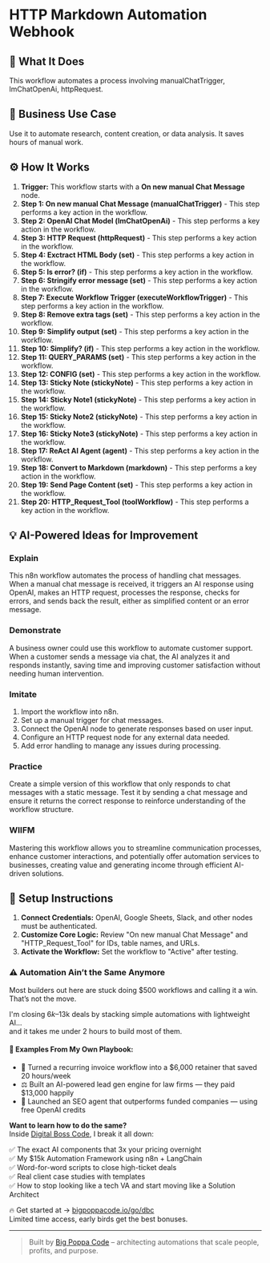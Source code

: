 # HTTP Markdown Automation Webhook

## 🚀 What It Does
This workflow automates a process involving manualChatTrigger, lmChatOpenAi, httpRequest.

## 💼 Business Use Case
Use it to automate research, content creation, or data analysis. It saves hours of manual work.

## ⚙️ How It Works
1.  **Trigger:** This workflow starts with a **On new manual Chat Message** node.
2. **Step 1: On new manual Chat Message (manualChatTrigger)** - This step performs a key action in the workflow.
3. **Step 2: OpenAI Chat Model (lmChatOpenAi)** - This step performs a key action in the workflow.
4. **Step 3: HTTP Request (httpRequest)** - This step performs a key action in the workflow.
5. **Step 4: Exctract HTML Body (set)** - This step performs a key action in the workflow.
6. **Step 5: Is error? (if)** - This step performs a key action in the workflow.
7. **Step 6: Stringify error message (set)** - This step performs a key action in the workflow.
8. **Step 7: Execute Workflow Trigger (executeWorkflowTrigger)** - This step performs a key action in the workflow.
9. **Step 8: Remove extra tags (set)** - This step performs a key action in the workflow.
10. **Step 9: Simplify output (set)** - This step performs a key action in the workflow.
11. **Step 10: Simplify? (if)** - This step performs a key action in the workflow.
12. **Step 11: QUERY_PARAMS (set)** - This step performs a key action in the workflow.
13. **Step 12: CONFIG (set)** - This step performs a key action in the workflow.
14. **Step 13: Sticky Note (stickyNote)** - This step performs a key action in the workflow.
15. **Step 14: Sticky Note1 (stickyNote)** - This step performs a key action in the workflow.
16. **Step 15: Sticky Note2 (stickyNote)** - This step performs a key action in the workflow.
17. **Step 16: Sticky Note3 (stickyNote)** - This step performs a key action in the workflow.
18. **Step 17: ReAct AI Agent (agent)** - This step performs a key action in the workflow.
19. **Step 18: Convert to Markdown (markdown)** - This step performs a key action in the workflow.
20. **Step 19: Send Page Content (set)** - This step performs a key action in the workflow.
21. **Step 20: HTTP_Request_Tool (toolWorkflow)** - This step performs a key action in the workflow.

## 💡 AI-Powered Ideas for Improvement
### Explain
This n8n workflow automates the process of handling chat messages. When a manual chat message is received, it triggers an AI response using OpenAI, makes an HTTP request, processes the response, checks for errors, and sends back the result, either as simplified content or an error message.

### Demonstrate
A business owner could use this workflow to automate customer support. When a customer sends a message via chat, the AI analyzes it and responds instantly, saving time and improving customer satisfaction without needing human intervention.

### Imitate
1. Import the workflow into n8n.
2. Set up a manual trigger for chat messages.
3. Connect the OpenAI node to generate responses based on user input.
4. Configure an HTTP request node for any external data needed.
5. Add error handling to manage any issues during processing.

### Practice
Create a simple version of this workflow that only responds to chat messages with a static message. Test it by sending a chat message and ensure it returns the correct response to reinforce understanding of the workflow structure.

### WIIFM
Mastering this workflow allows you to streamline communication processes, enhance customer interactions, and potentially offer automation services to businesses, creating value and generating income through efficient AI-driven solutions.

## 🔧 Setup Instructions
1. **Connect Credentials:** OpenAI, Google Sheets, Slack, and other nodes must be authenticated.
2. **Customize Core Logic:** Review "On new manual Chat Message" and "HTTP_Request_Tool" for IDs, table names, and URLs.
3. **Activate the Workflow:** Set the workflow to "Active" after testing.

### ⚠️ Automation Ain’t the Same Anymore

Most builders out here are stuck doing $500 workflows and calling it a win.  
That’s not the move.  

I'm closing $6k–$13k deals by stacking simple automations with lightweight AI...  
and it takes me under 2 hours to build most of them.

#### 🧠 Examples From My Own Playbook:
- 🔁 Turned a recurring invoice workflow into a $6,000 retainer that saved 20 hours/week  
- ⚖️ Built an AI-powered lead gen engine for law firms — they paid $13,000 happily  
- 🚀 Launched an SEO agent that outperforms funded companies — using free OpenAI credits  

**Want to learn how to do the same?**  
Inside [Digital Boss Code](https://bigpoppacode.io/go/dbc), I break it all down:

✅ The exact AI components that 3x your pricing overnight  
✅ My $15k Automation Framework using n8n + LangChain  
✅ Word-for-word scripts to close high-ticket deals  
✅ Real client case studies with templates  
✅ How to stop looking like a tech VA and start moving like a Solution Architect  

🔥 Get started at → [bigpoppacode.io/go/dbc](https://bigpoppacode.io/go/dbc)  
Limited time access, early birds get the best bonuses.

---
> Built by [Big Poppa Code](https://bigpoppacode.io) – architecting automations that scale people, profits, and purpose.
